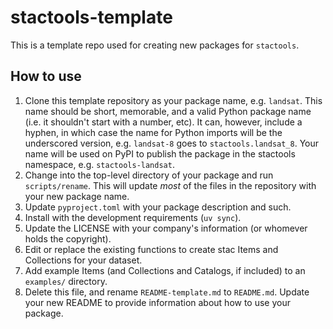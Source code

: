 # stactools-template

This is a template repo used for creating new packages for `stactools`.

## How to use

1. Clone this template repository as your package name, e.g. `landsat`.
   This name should be short, memorable, and a valid Python package name (i.e.
   it shouldn't start with a number, etc). It can, however, include a hyphen, in
   which case the name for Python imports will be the underscored version, e.g.
   `landsat-8` goes to `stactools.landsat_8`.  Your name will be used on PyPI to
   publish the package in the stactools namespace, e.g. `stactools-landsat`.
2. Change into the top-level directory of your package and run `scripts/rename`.
   This will update _most_ of the files in the repository with your new package name.
3. Update `pyproject.toml` with your package description and such.
4. Install with the development requirements (`uv sync`).
5. Update the LICENSE with your company's information (or whomever holds the copyright).
6. Edit or replace the existing functions to create stac Items and Collections
   for your dataset.
7. Add example Items (and Collections and Catalogs, if included) to an
   `examples/` directory.
8. Delete this file, and rename `README-template.md` to `README.md`. Update your
   new README to provide information about how to use your package.
